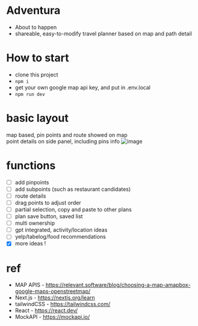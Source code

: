 # Adventura
- About to happen
- shareable, easy-to-modify travel planner based on map and path detail

# How to start
- clone this project
- `npm i`
- get your own google map api key, and put in .env.local
- `npm run dev`

# basic layout
map based, pin points and route showed on map<br/>
point details on side panel, including pins info
![image](https://github.com/iven-yao/mapplanner/assets/25358966/80be0294-d41a-428e-856f-ecdf9cc34892)

# functions 
- [ ] add pinpoints
- [ ] add subpoints (such as restaurant candidates)
- [ ] route details
- [ ] drag points to adjust order
- [ ] partial selection, copy and paste to other plans
- [ ] plan save button, saved list
- [ ] multi ownership
- [ ] gpt integrated, activity/location ideas
- [ ] yelp/tabelog/food recommendations
- [x] more ideas !

# ref
- MAP APIS - https://relevant.software/blog/choosing-a-map-amapbox-google-maps-openstreetmap/
- Next.js - https://nextjs.org/learn
- tailwindCSS - https://tailwindcss.com/
- React - https://react.dev/
- MockAPI - https://mockapi.io/

